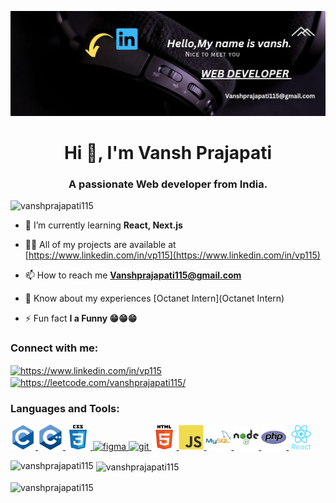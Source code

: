 ![logo](https://github.com/VANSHPRAJAPATI115/VANSHPRAJAPATI115/blob/main/WhatsApp%20Image%202024-03-13%20at%2010.54.07%20PM.jpeg)
<h1 align="center">Hi 👋, I'm Vansh Prajapati</h1>
<h3 align="center">A passionate Web developer from India.</h3>

<p align="left"> <img src="https://komarev.com/ghpvc/?username=vanshprajapati115&label=Profile%20views&color=0e75b6&style=flat" alt="vanshprajapati115" /> </p>

- 🌱 I’m currently learning **React, Next.js**

- 👨‍💻 All of my projects are available at [https://www.linkedin.com/in/vp115](https://www.linkedin.com/in/vp115)

- 📫 How to reach me **Vanshprajapati115@gmail.com**

- 📄 Know about my experiences [Octanet Intern](Octanet Intern)

- ⚡ Fun fact **I a Funny 😁😁😁**

<h3 align="left">Connect with me:</h3>
<p align="left">
<a href="https://linkedin.com/in/https://www.linkedin.com/in/vp115" target="blank"><img align="center" src="https://raw.githubusercontent.com/rahuldkjain/github-profile-readme-generator/master/src/images/icons/Social/linked-in-alt.svg" alt="https://www.linkedin.com/in/vp115" height="30" width="40" /></a>
<a href="https://www.leetcode.com/https://leetcode.com/vanshprajapati115/" target="blank"><img align="center" src="https://raw.githubusercontent.com/rahuldkjain/github-profile-readme-generator/master/src/images/icons/Social/leet-code.svg" alt="https://leetcode.com/vanshprajapati115/" height="30" width="40" /></a>
</p>

<h3 align="left">Languages and Tools:</h3>
<p align="left"> <a href="https://www.cprogramming.com/" target="_blank" rel="noreferrer"> <img src="https://raw.githubusercontent.com/devicons/devicon/master/icons/c/c-original.svg" alt="c" width="40" height="40"/> </a> <a href="https://www.w3schools.com/cpp/" target="_blank" rel="noreferrer"> <img src="https://raw.githubusercontent.com/devicons/devicon/master/icons/cplusplus/cplusplus-original.svg" alt="cplusplus" width="40" height="40"/> </a> <a href="https://www.w3schools.com/css/" target="_blank" rel="noreferrer"> <img src="https://raw.githubusercontent.com/devicons/devicon/master/icons/css3/css3-original-wordmark.svg" alt="css3" width="40" height="40"/> </a> <a href="https://www.figma.com/" target="_blank" rel="noreferrer"> <img src="https://www.vectorlogo.zone/logos/figma/figma-icon.svg" alt="figma" width="40" height="40"/> </a> <a href="https://git-scm.com/" target="_blank" rel="noreferrer"> <img src="https://www.vectorlogo.zone/logos/git-scm/git-scm-icon.svg" alt="git" width="40" height="40"/> </a> <a href="https://www.w3.org/html/" target="_blank" rel="noreferrer"> <img src="https://raw.githubusercontent.com/devicons/devicon/master/icons/html5/html5-original-wordmark.svg" alt="html5" width="40" height="40"/> </a> <a href="https://developer.mozilla.org/en-US/docs/Web/JavaScript" target="_blank" rel="noreferrer"> <img src="https://raw.githubusercontent.com/devicons/devicon/master/icons/javascript/javascript-original.svg" alt="javascript" width="40" height="40"/> </a> <a href="https://www.mysql.com/" target="_blank" rel="noreferrer"> <img src="https://raw.githubusercontent.com/devicons/devicon/master/icons/mysql/mysql-original-wordmark.svg" alt="mysql" width="40" height="40"/> </a> <a href="https://nodejs.org" target="_blank" rel="noreferrer"> <img src="https://raw.githubusercontent.com/devicons/devicon/master/icons/nodejs/nodejs-original-wordmark.svg" alt="nodejs" width="40" height="40"/> </a> <a href="https://www.php.net" target="_blank" rel="noreferrer"> <img src="https://raw.githubusercontent.com/devicons/devicon/master/icons/php/php-original.svg" alt="php" width="40" height="40"/> </a> <a href="https://reactjs.org/" target="_blank" rel="noreferrer"> <img src="https://raw.githubusercontent.com/devicons/devicon/master/icons/react/react-original-wordmark.svg" alt="react" width="40" height="40"/> </a> </p>

<p><img align="left" src="https://github-readme-stats.vercel.app/api/top-langs?username=vanshprajapati115&show_icons=true&locale=en&layout=compact" alt="vanshprajapati115" /></p>

<p>&nbsp;<img align="center" src="https://github-readme-stats.vercel.app/api?username=vanshprajapati115&show_icons=true&locale=en" alt="vanshprajapati115" /></p>

<p><img align="center" src="https://github-readme-streak-stats.herokuapp.com/?user=vanshprajapati115&" alt="vanshprajapati115" /></p>
